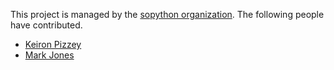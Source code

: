 This project is managed by the [sopython organization](https://github.com/sopython).
The following people have contributed.

- [Keiron Pizzey](http://stackoverflow.com/users/3005188/ffisegydd>)
- [Mark Jones](http://stackoverflow.com/users/1241495/intrepidbrit)
